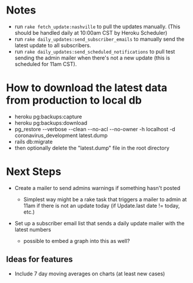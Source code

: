 # Notes
* run `rake fetch_update:nashville` to pull the updates manually. (This should be handled daily at 10:00am CST by Heroku Scheduler)
* run `rake daily_updates:send_subscriber_emails` to manually send the latest update to all subscribers.
* run `rake daily_updates:send_scheduled_notifications` to pull test sending the admin mailer when there's not a new update (this is scheduled for 11am CST).

# How to download the latest data from production to local db
* heroku pg:backups:capture
* heroku pg:backups:download
* pg_restore --verbose --clean --no-acl --no-owner -h localhost -d coronavirus_development latest.dump
* rails db:migrate
* then optionally delete the "latest.dump" file in the root directory

# Next Steps
* Create a mailer to send admins warnings if something hasn't posted
  - Simplest way might be a rake task that triggers a mailer to admin at 11am if there is not an update today (if Update.last date != today, etc.)

* Set up a subscriber email list that sends a daily update mailer with the latest numbers
  - possible to embed a graph into this as well?

## Ideas for features
* Include 7 day moving averages on charts (at least new cases)
